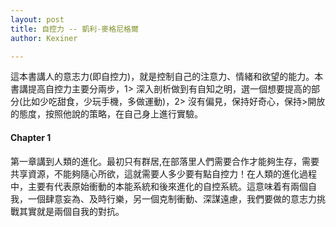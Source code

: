 ```yaml
---
layout: post
title: 自控力 -- 凱利-麥格尼格爾
author: Kexiner

---
```



這本書講人的意志力(即自控力)，就是控制自己的注意力、情緒和欲望的能力。本書講提高自控力主要分兩步，1> 深入剖析做到有自知之明，選一個想要提高的部分(比如少吃甜食，少玩手機，多做運動)，2> 沒有偏見，保持好奇心，保持>開放的態度，按照他說的策略，在自己身上進行實驗。


#### Chapter 1

第一章講到人類的進化。最初只有群居,在部落里人們需要合作才能夠生存，需要共享資源，不能夠隨心所欲，這就需要人多少要有點自控力！在人類的進化過程中，主要有代表原始衝動的本能系統和後來進化的自控系統。這意味着有兩個自我，一個肆意妄為、及時行樂，另一個克制衝動、深謀遠慮，我們要做的意志力挑戰其實就是兩個自我的對抗。










